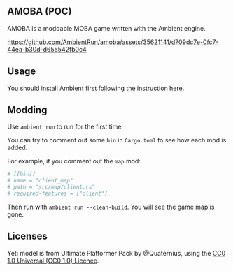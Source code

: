 ## AMOBA (POC)

AMOBA is a moddable MOBA game written with the Ambient engine.



https://github.com/AmbientRun/amoba/assets/35621141/d709dc7e-0fc7-44ea-b30d-d655542fb0c4



## Usage

You should install Ambient first following the instruction [here](https://ambientrun.github.io/Ambient/user/installing.html).

## Modding

Use `ambient run` to run for the first time.

You can try to comment out some `bin` in `Cargo.toml` to see how each mod is added.

For example, if you comment out the `map` mod:

```toml
# [[bin]]
# name = "client_map"
# path = "src/map/client.rs"
# required-features = ["client"]
```

Then run with `ambient run --clean-build`. You will see the game map is gone.

## Licenses

Yeti model is from Ultimate Platformer Pack by @Quaternius, using the [CC0 1.0 Universal (CC0 1.0) Licence](https://creativecommons.org/publicdomain/zero/1.0/).
